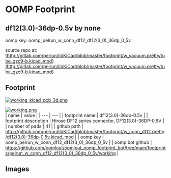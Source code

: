 # OOMP Footprint  
## df12(3.0)-36dp-0.5v  by none  
  
oomp key: oomp_pelrun_w_conn_df12_df12(3_0)_36dp_0_5v  
  
source repo at: [http://gitlab.com/pelrun/libKiCad/blob/master/footprint/w_vacuum.pretty/tube_gzc9-b.kicad_mod](http://gitlab.com/pelrun/libKiCad/blob/master/footprint/w_vacuum.pretty/tube_gzc9-b.kicad_mod)  
## Footprint  
  
[![working_kicad_pcb_3d.png](working_kicad_pcb_3d_600.png)](working_kicad_pcb_3d.png)  
  
[![working.png](working_600.png)](working.png)  
| name | value | 
| --- | --- | 
| footprint name | df12(3.0)-36dp-0.5v | 
| footprint description | Hirose DF12 series connector, DF12(3.0)-36DP-0.5V | 
| number of pads | 41 | 
| github path | http://github.com/pelrun/libKiCad/blob/master/footprint/w_conn_df12.pretty/df12(3.0)-36dp-0.5v.kicad_mod | 
| oomp key | oomp_pelrun_w_conn_df12_df12(3_0)_36dp_0_5v | 
| oomp bot github | https://github.com/oomlout/oomlout_oomp_footprint_bot/tree/main/footprints/pelrun_w_conn_df12_df12(3_0)_36dp_0_5v/working | 
## Images  
